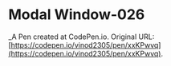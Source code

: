 # Modal Window-026
 _A Pen created at CodePen.io. Original URL: [https://codepen.io/vinod2305/pen/xxKPwvq](https://codepen.io/vinod2305/pen/xxKPwvq).

 